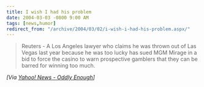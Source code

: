 ```yaml
---
title: I wish I had his problem
date: 2004-03-03 -0800 9:00 AM
tags: [news,humor]
redirect_from: "/archive/2004/03/02/i-wish-i-had-his-problem.aspx/"
---
```


> Reuters - A Los Angeles lawyer who claims he was thrown out of Las
> Vegas last year because he was too lucky has sued MGM Mirage in a bid
> to force the casino to warn prospective gamblers that they can be
> barred for winning too much.

*[Via [Yahoo! News - Oddly
Enough](http://us.rd.yahoo.com/dailynews/rss/oddlyenough/*http://story.news.yahoo.com/news?tmpl=story2&u=/nm/20040303/od_nm/leisure_mgmmirage_dc)]*

